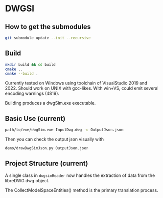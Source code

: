 # DWGSI

## How to get the submodules

```bash
git submodule update --init --recursive
```

## Build

```bash
mkdir build && cd build
cmake ..
cmake --build .
```

Currently tested on Windows using toolchain of VisualStudio 2019 and 2022. Should work on UNIX with gcc-likes. With win+VS, could emit several encoding warnings (4819).

Building produces a dwgSim.exe executable.

## Basic Use (current)

```bash
path/to/exe/dwgSim.exe InputDwg.dwg -o OutputJson.json
```

Then you can check the output json visually with

```bash
demo/drawDwgSimJson.py OutputJson.json
```

## Project Structure (current)

A single class in `dwgsimReader` now handles the extraction of data from the libreDWG dwg object.

The CollectModelSpaceEntities() method is the primary translation process.
